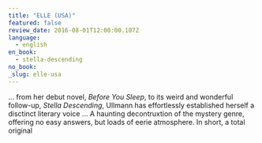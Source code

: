 ```yaml
---
title: "ELLE (USA)"
featured: false
review_date: 2016-08-01T12:00:00.107Z
language:
  - english
en_book:
  - stella-descending
no_book:
_slug: elle-usa
---
```


… from her debut novel, _Before You Sleep_, to its weird and wonderful follow-up, _Stella Descending_, Ullmann has effortlessly established herself a disctinct literary voice … A haunting decontruxtion of the mystery genre, offering no easy answers, but loads of eerie atmosphere. In short, a total original

